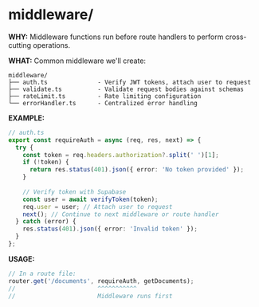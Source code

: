 # middleware/

**WHY:** Middleware functions run before route handlers to perform cross-cutting operations.

**WHAT:** Common middleware we'll create:

```
middleware/
├── auth.ts              - Verify JWT tokens, attach user to request
├── validate.ts          - Validate request bodies against schemas
├── rateLimit.ts         - Rate limiting configuration
└── errorHandler.ts      - Centralized error handling
```

**EXAMPLE:**
```typescript
// auth.ts
export const requireAuth = async (req, res, next) => {
  try {
    const token = req.headers.authorization?.split(' ')[1];
    if (!token) {
      return res.status(401).json({ error: 'No token provided' });
    }
    
    // Verify token with Supabase
    const user = await verifyToken(token);
    req.user = user; // Attach user to request
    next(); // Continue to next middleware or route handler
  } catch (error) {
    res.status(401).json({ error: 'Invalid token' });
  }
};
```

**USAGE:**
```typescript
// In a route file:
router.get('/documents', requireAuth, getDocuments);
//                       ^^^^^^^^^^^
//                       Middleware runs first
```

